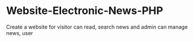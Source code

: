 # Website-Electronic-News-PHP
Create a website for visitor can read, search news and admin can manage news, user
